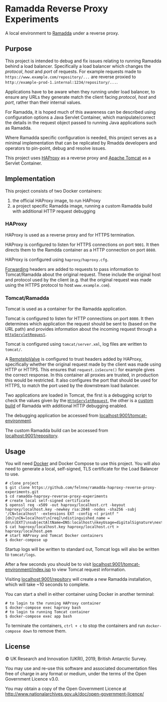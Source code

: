 # Ramadda Reverse Proxy Experiments

A local environment to [Ramadda](https://ramadda.org) under a reverse proxy.

## Purpose

This project is intended to debug and fix issues relating to running Ramadda behind a load balancer. Specifically a
load balancer which changes the *protocol*, *host* and *port* of requests. For example requests made to `https://www.example.com/repository/...` are reverse proxied to `http://example-prod-1.internal:1234/repository/...`.

Applications have to be aware when they running under load balancer, to ensure any URLs they generate match the client
facing *protocol*, *host* and *port*, rather than their internal values.

For Ramadda, it is hoped much of this awareness can be described using configuration options a Java Servlet Container, 
which manipulate/correct the details in the request object passed to running Java applications such as Ramadda.

Where Ramadda specific configuration is needed, this project serves as a minimal implementation that can be replicated
by Rmadda developers and operators to pin-point, debug and resolve issues.

This project uses [HAProxy](https://www.haproxy.com) as a reverse proxy and [Apache Tomcat](https://tomcat.apache.org) 
as a Servlet Container. 

## Implementation

This project consists of two Docker containers:

1. the official HAProxy image, to run HAProxy
2. a project specific Ramadda image, running a custom Ramadda build with additional HTTP request debugging

### HAProxy

HAProxy is used as a reverse proxy and for HTTPS termination.

HAProxy is configured to listen for HTTPS connections on port `9001`. It then directs them to the Ramdda container as a
HTTP connection on port `8080`. 

HAProxy is configured using `haproxy/haproxy.cfg`.

[Forwarding](https://developer.mozilla.org/en-US/docs/Web/HTTP/Headers/Forwarded) headers are added to requests to pass 
information to Tomcat/Ramadda about the original request. These include the original host and protocol used by the 
client (e.g. that the original request was made using the HTTPS protocol to host `www.example.com`).

### Tomcat/Ramadda

Tomcat is used as a container for the Ramadda application.

Tomcat is configured to listen for HTTP connections on port `8080`. It then determines which application the request
should be sent to (based on the URL path) and provides information about the incoming request through a 
[`HttpServletRequest`](https://tomcat.apache.org/tomcat-8.5-doc/servletapi/javax/servlet/http/HttpServletRequest.html).

Tomcat is configured using `tomcat/server.xml`, log files are written to `tomcat/`.

A [RemoteIpValve](https://tomcat.apache.org/tomcat-8.5-doc/api/org/apache/catalina/valves/RemoteIpValve.html) is
configured to trust headers added by HAProxy, specifically whether the original request made by the client was made 
using HTTP or HTTPS. This ensures that `request.isSecure()` for example gives the correct response. In this container
all proxies are trusted, in production this would be restricted. It also configures the port that should be used for 
HTTPS, to match the port used by the downstream load balancer.

Two applications are loaded in Tomcat, the first is a debugging script to check the values given by the 
[`HttpServletRequest`](https://tomcat.apache.org/tomcat-8.5-doc/servletapi/javax/servlet/http/HttpServletRequest.html),
the other is a [custom build](https://geodesystems.com/repository/entry/get/repository.war?entryid=synth%3A498644e1-20e4-426a-838b-65cffe8bd66f%3AL3JhbWFkZGFfMi4zL3JlcG9zaXRvcnkud2Fy) 
of Ramadda with additional HTTP debugging enabled.

The debugging application be accessed from [localhost:9001/tomcat-environment](https://localhost:9001/tomcat-environment).

The custom Ramadda build can be accessed from [localhost:9001/repository](https://localhost:9001/repository).

## Usage

You will need [Docker](https://hub.docker.com/search/?type=edition&offering=community) and Docker Compose to use this 
project. You will also need to generate a local, self-signed, TLS certificate for the Load Balancer to use.

```shell
# clone project
$ git clone https://github.com/felnne/ramadda-haproxy-reverse-proxy-experiments.git
$ cd ramadda-haproxy-reverse-proxy-experiments
# create local self-signed certificate
$ openssl req -x509 -out haproxy/localhost.crt -keyout haproxy/localhost.key -newkey rsa:2048 -nodes -sha256 -subj '/CN=localhost' -extensions EXT -config <( printf "[dn]\nCN=localhost\n[req]\ndistinguished_name = dn\n[EXT]\nsubjectAltName=DNS:localhost\nkeyUsage=digitalSignature\nextendedKeyUsage=serverAuth")
$ cat haproxy/localhost.key haproxy/localhost.crt > haproxy/localhost.pem
# start HAProxy and Tomcat Docker containers
$ docker-compose up
```

Startup logs will be written to standard out, Tomcat logs will also be written to `tomcat/logs`.

After a few seconds you should be to visit 
[localhost:9001/tomcat-environment/index.jsp](https://localhost:9001/tomcat-environment/index.jsp) to view Tomcat
request information.

Visiting [localhost:9001/repsitory](https://localhost:9001/repository) will create a new Ramadda installation, which
will take ~10 seconds to complete.

You can start a shell in either container using Docker in another terminal:

```shell
# to login to the running HAProxy container
$ docker-compose exec haproxy bash
# to login to running Tomcat container
$ docker-compose exec app bash
```

To terminate the containers, `ctrl + c` to stop the containers and run `docker-compose down` to remove them.

## License

© UK Research and Innovation (UKRI), 2019, British Antarctic Survey.

You may use and re-use this software and associated documentation files free of charge in any format or medium, under 
the terms of the Open Government Licence v3.0.

You may obtain a copy of the Open Government Licence at http://www.nationalarchives.gov.uk/doc/open-government-licence/
